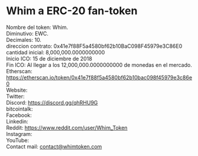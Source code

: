 # Whim a ERC-20 fan-token 
Nombre del token: Whim.  
Diminutivo: EWC.  
Decimales: 10.  
direccion contrato: 0x41e7f88F5a4580bf62b10BaC098F45979e3C86E0  
cantidad inicial: 8,000,000.0000000000  
Inicio ICO: 15 de diciembre de 2018  
Fin ICO: Al llegar a los 12,000,000.0000000000 de monedas en el mercado.  
Etherscan: https://etherscan.io/token/0x41e7f88f5a4580bf62b10bac098f45979e3c86e0   
Website:   
Twitter:   
Discord: https://discord.gg/qhRHU9G   
bitcointalk:  
Facebook:   
Linkedin:   
Reddit: https://www.reddit.com/user/Whim_Token    
Instagram:   
YouTube:   
Contact mail: contact@whimtoken.com  
